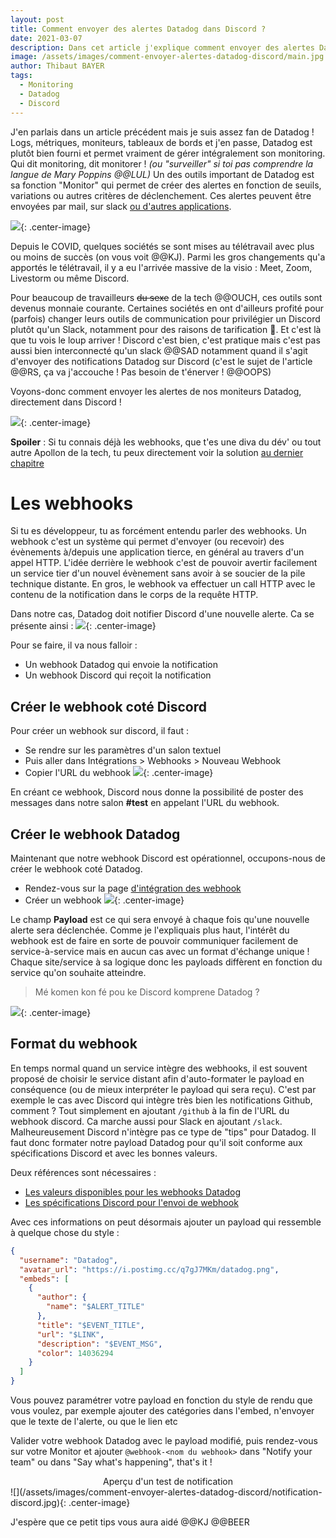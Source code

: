 ```yaml
---
layout: post
title: Comment envoyer des alertes Datadog dans Discord ?
date: 2021-03-07
description: Dans cet article j'explique comment envoyer des alertes Datadog directement dans Discord en utilisant les webhooks.
image: /assets/images/comment-envoyer-alertes-datadog-discord/main.jpg
author: Thibaut BAYER
tags: 
  - Monitoring
  - Datadog
  - Discord
---
```

J'en parlais dans un article précédent mais je suis assez fan de Datadog !
Logs, métriques, moniteurs, tableaux de bords et j'en passe, Datadog est plutôt bien fourni et permet vraiment de gérer intégralement son monitoring.
Qui dit monitoring, dit monitorer ! *(ou "surveiller" si toi pas comprendre la langue de Mary Poppins @@LUL)*
Un des outils important de Datadog est sa fonction "Monitor" qui permet de créer des alertes en fonction de seuils, variations ou autres critères de déclenchement.
Ces alertes peuvent être envoyées par mail, sur slack [ou d'autres applications](https://docs.datadoghq.com/fr/integrations/).

![](/assets/images/comment-envoyer-alertes-datadog-discord/jusquici.jpg){: .center-image}

Depuis le COVID, quelques sociétés se sont mises au télétravail avec plus ou moins de succès (on vous voit @@KJ).
Parmi les gros changements qu'a apportés le télétravail, il y a eu l'arrivée massive de la visio : Meet, Zoom, Livestorm ou même Discord.

Pour beaucoup de travailleurs ~~du sexe~~ de la tech @@OUCH, ces outils sont devenus monnaie courante.
Certaines sociétés en ont d'ailleurs profité pour (parfois) changer leurs outils de communication pour privilégier un Discord plutôt qu'un Slack, notamment pour des raisons de tarification 💸.
Et c'est là que tu vois le loup arriver ! Discord c'est bien, c'est pratique mais c'est pas aussi bien interconnecté qu'un slack @@SAD notamment quand il s'agit d'envoyer des notifications Datadog sur Discord
(c'est le sujet de l'article @@RS, ça va j'accouche ! Pas besoin de t'énerver ! @@OOPS) 

Voyons-donc comment envoyer les alertes de nos moniteurs Datadog, directement dans Discord !

![](https://media1.tenor.com/images/b13a03a18eb819855cd99f22e2cf4433/tenor.gif?itemid=16135073){: .center-image}

**Spoiler** : Si tu connais déjà les webhooks, que t'es une diva du dév' ou tout autre Apollon de la tech, tu peux directement voir la solution [au dernier chapitre](#format-du-webhook)
# Les webhooks
Si tu es développeur, tu as forcément entendu parler des webhooks. 
Un webhook c'est un système qui permet d'envoyer (ou recevoir) des évènements à/depuis une application tierce, en général au travers d'un appel HTTP.
L'idée derrière le webhook c'est de pouvoir avertir facilement un service tier d'un nouvel évènement sans avoir à se soucier de la pile technique distante.
En gros, le webhook va effectuer un call HTTP avec le contenu de la notification dans le corps de la requête HTTP.

Dans notre cas, Datadog doit notifier Discord d'une nouvelle alerte.
Ca se présente ainsi :
![](/assets/images/comment-envoyer-alertes-datadog-discord/explication.jpg){: .center-image}

Pour se faire, il va nous falloir : 
* Un webhook Datadog qui envoie la notification
* Un webhook Discord qui reçoit la notification

## Créer le webhook coté Discord
Pour créer un webhook sur discord, il faut :
* Se rendre sur les paramètres d'un salon textuel
* Puis aller dans Intégrations > Webhooks > Nouveau Webhook
* Copier l'URL du webhook
![](/assets/images/comment-envoyer-alertes-datadog-discord/webhook-discord.png){: .center-image}

En créant ce webhook, Discord nous donne la possibilité de poster des messages dans notre salon **#test** en appelant l'URL du webhook.

## Créer le webhook Datadog
Maintenant que notre webhook Discord est opérationnel, occupons-nous de créer le webhook coté Datadog.
* Rendez-vous sur la page [d'intégration des webhook](https://app.datadoghq.com/account/settings#integrations/webhooks)
* Créer un webhook
![](/assets/images/comment-envoyer-alertes-datadog-discord/webhook-datadog.png){: .center-image}

Le champ **Payload** est ce qui sera envoyé à chaque fois qu'une nouvelle alerte sera déclenchée.
Comme je l'expliquais plus haut, l'intérêt du webhook est de faire en sorte de pouvoir communiquer facilement de service-à-service mais en aucun cas avec un format d'échange unique !
Chaque site/service à sa logique donc les payloads diffèrent en fonction du service qu'on souhaite atteindre.

> Mé komen kon fé pou ke Discord komprene Datadog ?

![](/assets/images/comment-envoyer-alertes-datadog-discord/rtfm.gif){: .center-image}

## Format du webhook
En temps normal quand un service intègre des webhooks, il est souvent proposé de choisir le service distant afin d'auto-formater le payload en conséquence (ou de mieux interpréter le payload qui sera reçu).
C'est par exemple le cas avec Discord qui intègre très bien les notifications Github, comment ? Tout simplement en ajoutant `/github` à la fin de l'URL du webhook discord.
Ca marche aussi pour Slack en ajoutant `/slack`.
Malheureusement Discord n'intègre pas ce type de "tips" pour Datadog. 
Il faut donc formater notre payload Datadog pour qu'il soit conforme aux spécifications Discord et avec les bonnes valeurs.

Deux références sont nécessaires : 
* [Les valeurs disponibles pour les webhooks Datadog](https://docs.datadoghq.com/fr/integrations/webhooks/)
* [Les spécifications Discord pour l'envoi de webhook](https://discord.com/developers/docs/resources/webhook#execute-webhook)

Avec ces informations on peut désormais ajouter un payload qui ressemble à quelque chose du style : 
```json
{
  "username": "Datadog",
  "avatar_url": "https://i.postimg.cc/q7gJ7MKm/datadog.png",
  "embeds": [
    {
      "author": {
        "name": "$ALERT_TITLE"
      },
      "title": "$EVENT_TITLE",
      "url": "$LINK",
      "description": "$EVENT_MSG",
      "color": 14036294
    }
  ]
}
```
Vous pouvez paramétrer votre payload en fonction du style de rendu que vous voulez, par exemple ajouter des catégories dans l'embed, n'envoyer que le texte de l'alerte, ou que le lien etc

Valider votre webhook Datadog avec le payload modifié, puis rendez-vous sur votre Monitor et ajouter `@webhook-<nom du webhook>` dans "Notify your team" ou dans "Say what's happening", that's it !

<center>Aperçu d'un test de notification</center>
![](/assets/images/comment-envoyer-alertes-datadog-discord/notification-discord.jpg){: .center-image}

J'espère que ce petit tips vous aura aidé @@KJ @@BEER